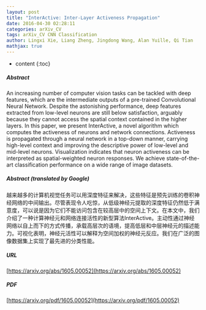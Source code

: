 ```yaml
---
layout: post
title: "InterActive: Inter-Layer Activeness Propagation"
date: 2016-04-30 02:28:11
categories: arXiv_CV
tags: arXiv_CV CNN Classification
author: Lingxi Xie, Liang Zheng, Jingdong Wang, Alan Yuille, Qi Tian
mathjax: true
---
```


* content
{:toc}

##### Abstract
An increasing number of computer vision tasks can be tackled with deep features, which are the intermediate outputs of a pre-trained Convolutional Neural Network. Despite the astonishing performance, deep features extracted from low-level neurons are still below satisfaction, arguably because they cannot access the spatial context contained in the higher layers. In this paper, we present InterActive, a novel algorithm which computes the activeness of neurons and network connections. Activeness is propagated through a neural network in a top-down manner, carrying high-level context and improving the descriptive power of low-level and mid-level neurons. Visualization indicates that neuron activeness can be interpreted as spatial-weighted neuron responses. We achieve state-of-the-art classification performance on a wide range of image datasets.

##### Abstract (translated by Google)
越来越多的计算机视觉任务可以用深度特征来解决，这些特征是预先训练的卷积神经网络的中间输出。尽管表现令人吃惊，从低级神经元提取的深度特征仍然低于满意度，可以说是因为它们不能访问包含在较高层中的空间上下文。在本文中，我们介绍了一种计算神经元和网络连接活性的新型算法InterActive。主动性通过神经网络以自上而下的方式传播，承载高层次的语境，提高低层和中层神经元的描述能力。可视化表明，神经元活性可以解释为空间加权的神经元反应。我们在广泛的图像数据集上实现了最先进的分类性能。

##### URL
[https://arxiv.org/abs/1605.00052](https://arxiv.org/abs/1605.00052)

##### PDF
[https://arxiv.org/pdf/1605.00052](https://arxiv.org/pdf/1605.00052)

